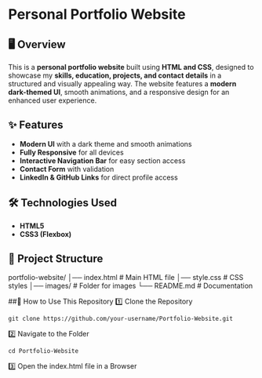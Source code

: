 # Personal Portfolio Website  

## 🖥️ Overview  
This is a **personal portfolio website** built using **HTML and CSS**, designed to showcase my **skills, education, projects, and contact details** in a structured and visually appealing way. The website features a **modern dark-themed UI**, smooth animations, and a responsive design for an enhanced user experience.

## ✨ Features  
- **Modern UI** with a dark theme and smooth animations  
- **Fully Responsive** for all devices  
- **Interactive Navigation Bar** for easy section access  
- **Contact Form** with validation  
- **LinkedIn & GitHub Links** for direct profile access  

## 🛠️ Technologies Used  
- **HTML5**  
- **CSS3 (Flexbox)**  

## 📂 Project Structure  
portfolio-website/
│── index.html  # Main HTML file
│── style.css   # CSS styles
│── images/     # Folder for images
└── README.md   # Documentation

##📜 How to Use This Repository
1️⃣ Clone the Repository
```
git clone https://github.com/your-username/Portfolio-Website.git
```
2️⃣ Navigate to the Folder
```
cd Portfolio-Website
```

3️⃣ Open the index.html file in a Browser
